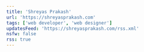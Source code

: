 ```yaml
---
title: 'Shreyas Prakash'
url: 'https://shreyasprakash.com'
tags: ['web developer', 'web designer']
updatesFeed: 'https://shreyasprakash.com/rss.xml'
nsfw: false
rss: true
---
```

